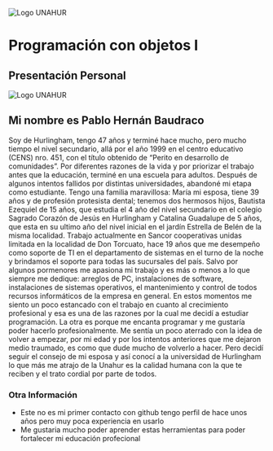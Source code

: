 ![Logo UNAHUR](./UNAHUR.png)

# Programación con objetos I
## Presentación Personal
![Logo UNAHUR](./.png)
## Mi nombre es Pablo Hernán Baudraco
Soy de Hurlingham, tengo 47 años y terminé hace mucho, pero mucho tiempo el nivel secundario, allá por el año 1999 en el centro educativo (CENS) nro. 451, con el título obtenido de “Perito en desarrollo de comunidades”. Por diferentes razones de la vida y por priorizar el trabajo antes que la educación, terminé en una escuela para adultos. Después de algunos intentos fallidos por distintas universidades, abandoné mi etapa como estudiante.
Tengo una familia maravillosa: María mi esposa, tiene 39 años y de profesión protesista dental; tenemos dos hermosos hijos, Bautista Ezequiel de 15 años, que estudia el 4 año del nivel secundario en el colegio Sagrado Corazón de Jesús en Hurlingham y Catalina Guadalupe de 5 años, que esta en su ultimo año del nivel inicial en el jardín Estrella de Belén de la misma localidad.
Trabajo actualmente en Sancor cooperativas unidas limitada en la localidad de Don Torcuato, hace 19 años que me desempeño como soporte de TI en el departamento de sistemas en el turno de la noche y brindamos el soporte para todas las sucursales del país. Salvo por algunos pormenores me apasiona mi trabajo y es más o menos a lo que siempre me dedique: arreglos de PC, instalaciones de software, instalaciones de sistemas operativos, el mantenimiento y control de todos recursos informáticos de la empresa en general. En estos momentos me siento un poco estancado con el trabajo en cuanto al crecimiento profesional y esa es una de las razones por la cual me decidí a estudiar programación. La otra es porque me encanta programar y me gustaría poder hacerlo profesionalmente.
Me sentía un poco aterrado con la idea de volver a empezar, por mi edad y por los intentos anteriores que me dejaron medio traumado, es como que dude mucho de volverlo a hacer. Pero decidí seguir el consejo de mi esposa y así conocí a la universidad de Hurlingham lo que más me atrajo de la Unahur es la calidad humana con la que te reciben y el trato cordial por parte de todos. 

### Otra Información
- Este no es mi primer contacto con github tengo perfil de hace unos años pero muy poca experiencia en usarlo
- Me gustaria mucho poder aprender estas herramientas para poder fortalecer mi educación profecional 
